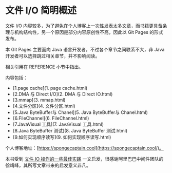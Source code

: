 # 文件 I/O 简明概述

文件 I/O 内容较多，为了避免在个人博客上一次性发表太多文章，而书籍更具备条理与机构结构性，另一个原因是部分内容原创性不高，因此以 Git Pages 的形式发布。

本 Git Pages 主要面向 Java 语言开发者，不过各个章节之间联系不大，非 Java 开发者可以选择跳过相关章节，并不影响阅读。

相关引用在 REFERENCE 小节中指出。

内容包括：

- [1.page cache](1. page cache.html)
- [2.DMA 与 Direct I/O](2. DMA 与 Direct IO.html)
- [3.mmap](3. mmap.html)
- [4.文件分区](4. 文件分区.html)
- [5.Java ByteBuffer与 Chanel](5. Java ByteBuffer与 Chanel.html)
- [6.FileChannel](6. FileChannel.html)
- [7.JavaVisual 工具](7. JavaVisual 工具.html)
- [8.Java ByteBuffer 测试](8. Java ByteBuffer 测试.html)
- [9.如何实现顺序读写](9. 如何实现顺序读写.html)

个人博客地址：[https://spongecaptain.cool](https://spongecaptain.cool/)。

本书受到 [文件 IO 操作的一些最佳实践](https://www.cnkirito.moe/file-io-best-practise/) 一文启发，很感谢阿里巴巴中间件团队的徐靖峰，其所写文章带来的启发意义非凡。